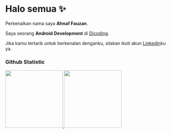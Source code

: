 # Halo semua ✨

Perkenalkan nama saya **Ahnaf Fauzan**.<br>
 
Saya seorang **Android Development** di [Dicoding](https://www.dicoding.com/users/ahnaf_fauzan/academies).<br>
 
Jika kamu tertarik untuk berkenalan denganku, silakan ikuti akun [Linkedin](https://www.linkedin.com/in/ahnaf-fauzan-31553a299?utm_source=share&utm_campaign=share_via&utm_content=profile&utm_medium=android_app)ku ya.

### Github Statistic
<p align="left">
<a href="https://github.com/ahnafojan">
  <img height="180em" src="https://github-readme-stats-eight-theta.vercel.app/api?username=ahnafojan&show_icons=true&theme=algolia&include_all_commits=true&count_private=true"/>
  <img height="180em" src="https://github-readme-stats-eight-theta.vercel.app/api/top-langs/?username=ahnafojan&layout=compact&langs_count=8&theme=algolia"/>
</a>
</p>
